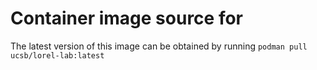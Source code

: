 # Container image source for <course>
The latest version of this image can be obtained by running `podman pull ucsb/lorel-lab:latest`
